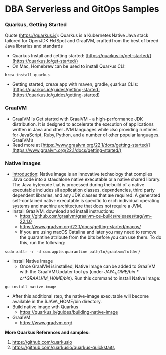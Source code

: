 # DBA Serverless and GitOps Samples

### Quarkus, Getting Started

Quote (https://quarkus.io): Quarkus is a Kubernetes Native Java stack tailored for OpenJDK HotSpot and GraalVM, crafted from the best of breed Java libraries and standards

- Quarkus Install and getting started: [https://quarkus.io/get-started/](https://quarkus.io/get-started/)
- On Mac, Homebrew can be used to install Quarkus CLI:
```shell
brew install quarkus
```  
- Getting started, create app with maven, gradle, quarkus CLIs: [https://quarkus.io/guides/getting-started](https://quarkus.io/guides/getting-started)

### GraalVM
 - GraalVM is Get started with GraalVM – a high-performance JDK distribution. It is designed to accelerate the execution of applications written in Java and other JVM languages while also providing runtimes for JavaScript, Ruby, Python, and a number of other popular languages. GraalVM’s
 - Read more at [https://www.graalvm.org/22.1/docs/getting-started/](https://www.graalvm.org/22.1/docs/getting-started/)

### Native Images
- [Introduction](https://www.graalvm.org/22.1/docs/introduction/): Native Image is an innovative technology that compiles Java code into a standalone native executable or a native shared library. The Java bytecode that is processed during the build of a native executable includes all application classes, dependencies, third party dependent libraries, and any JDK classes that are required. A generated self-contained native executable is specific to each individual operating systems and machine architecture that does not require a JVM.
- Install GraalVM, download and install instructions:
  - https://github.com/graalvm/graalvm-ce-builds/releases/tag/vm-22.1.0
  - https://www.graalvm.org/22.1/docs/getting-started/macos/
  - If you are using macOS Catalina and later you may need to remove the quarantine attribute from the bits before you can use them. To do this, run the following:
```shell
sudo xattr -r -d com.apple.quarantine path/to/graalvm/folder/
```
- Install Native Image
  - Once GraalVM is installed, Native Image can be added to GraalVM with the GraalVM Updater tool *gu* (under *$JAVA_HOME/bin* or *$GRAALVM_HOME/bin*). Run this command to install Native Image:
```shell
gu install native-image
```
  - After this additional step, the native-image executable will become available in the $JAVA_HOME/bin directory.
- Build native image with Quarkus
  - https://quarkus.io/guides/building-native-image
- GraalVM
  - https://www.graalvm.org/
  
**More Quarkus References and samples:**
1. https://github.com/quarkusio
2. https://github.com/quarkusio/quarkus-quickstarts